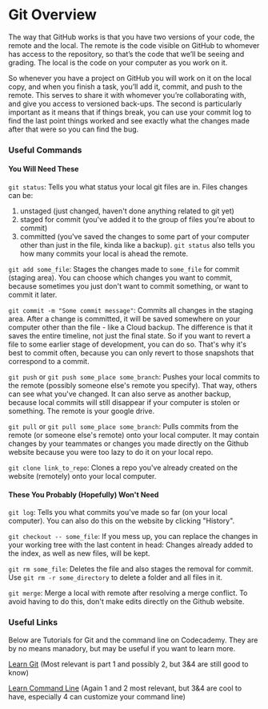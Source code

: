 # Git Overview

The way that GitHub works is that you have two versions of your code, the remote and the local. The remote is the code
visible on GitHub to whomever has access to the repository, so that’s the code that we’ll be seeing and grading. The local
is the code on your computer as you work on it.

So whenever you have a project on GitHub you will work on it on the local copy, and when you finish a task, you’ll add it,
commit, and push to the remote. This serves to share it with whomever you’re collaborating with, and give you access to
versioned back-ups. The second is particularly important as it means that if things break, you can use your commit log to
find the last point things worked and see exactly what the changes made after that were so you can find the bug.

### Useful Commands

#### You Will Need These

`git status`: Tells you what status your local git files are in. Files changes can be:
1. unstaged (just changed, haven't done anything related to git yet)
2. staged for commit (you've added it to the group of files you're about to commit)
3. committed (you've saved the changes to some part of your computer other than just in the file, kinda like a backup). `git status` also tells you how many commits your local is ahead the remote.

`git add some_file`: Stages the changes made to `some_file` for commit (staging area). You can choose which changes you want to commit, because sometimes you just don't want to commit something, or want to commit it later.

`git commit -m "Some commit message"`: Commits all changes in the staging area. After a change is committed, it will be saved somewhere on your computer other than the file - like a Cloud backup. The difference is that it saves the entire timeline, not just the final state. So if you want to revert a file to some earlier stage of development, you can do so. That's why it's best to commit often, because you can only revert to those snapshots that correspond to a commit.

`git push` or `git push some_place some_branch`: Pushes your local commits to the remote (possibly someone else's remote you specify). That way, others can see what you've changed. It can also serve as another backup, because local commits will still disappear if your computer is stolen or something. The remote is your google drive.

`git pull` or `git pull some_place some_branch`: Pulls commits from the remote (or someone else's remote) onto your local computer. It may contain changes by your teammates or changes you made directly on the Github website because you were too lazy to do it on your local repo.

`git clone link_to_repo`: Clones a repo you've already created on the website (remotely) onto your local computer.

#### These You Probably (Hopefully) Won't Need

`git log`: Tells you what commits you've made so far (on your local computer). You can also do this on the website by clicking "History".

`git checkout -- some_file`: If you mess up, you can replace the changes in your working tree with the last content in head:
Changes already added to the index, as well as new files, will be kept.

`git rm some_file`: Deletes the file and also stages the removal for commit. Use `git rm -r some_directory` to delete a folder and all files in it.

`git merge`: Merge a local with remote after resolving a merge conflict. To avoid having to do this, don't make edits directly on the Github website.

### Useful Links

Below are Tutorials for Git and the command line on Codecademy. They are by no means manadory, but may be useful if you
want to learn more.

[Learn Git](https://www.codecademy.com/learn/learn-git) (Most relevant is part 1 and possibly 2, but 3&4 are still good
to know)

[Learn Command Line](https://www.codecademy.com/learn/learn-the-command-line) (Again 1 and 2 most relevant, but 3&4 are cool
to have, especially 4 can customize your command line)
